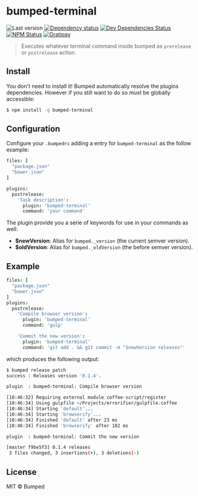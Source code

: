 # bumped-terminal

![Last version](https://img.shields.io/github/tag/bumped/bumped-terminal.svg?style=flat-square)
[![Dependency status](http://img.shields.io/david/bumped/bumped-terminal.svg?style=flat-square)](https://david-dm.org/bumped/bumped-terminal)
[![Dev Dependencies Status](http://img.shields.io/david/dev/bumped/bumped-terminal.svg?style=flat-square)](https://david-dm.org/bumped/bumped-terminal#info=devDependencies)
[![NPM Status](http://img.shields.io/npm/dm/bumped-terminal.svg?style=flat-square)](https://www.npmjs.org/package/bumped-terminal)
[![Gratipay](https://img.shields.io/gratipay/bumped.svg?style=flat-square)](https://gratipay.com/~bumped/)

> Executes whatever terminal command inside bumped as `prerelease` or `postrelease` action.

## Install

You don't need to install it! Bumped automatically resolve the plugins dependencies. However if you still want to do so must be globally accessible:

```bash
$ npm install -g bumped-terminal
```

## Configuration

Configure your `.bumpedrc` adding a entry for `bumped-terminal` as the follow example:

```cson
files: [
  "package.json"
  "bower.json"
]

plugins:
  postrelease:
    'Task description':
      plugin: 'bumped-terminal'
      command: 'your command'
```

The plugin provide you a serie of keywords for use in your commands as well:

* **$newVersion**: Alias for `bumped._version` (the current semver version).
* **$oldVersion**: Alias for `bumped._oldVersion` (the before semver version).


## Example

```cson
files: [
  "package.json"
  "bower.json"
]
plugins:
  postrelease:
    'Compile browser version':
      plugin: 'bumped-terminal'
      command: 'gulp'

    'Commit the new version':
      plugin: 'bumped-terminal'
      command: 'git add . && git commit -m "$newVersion releases"'

```

which produces the following output:

```bash
$ bumped release patch
success	: Releases version '0.1.4'.

plugin	: bumped-terminal: Compile browser version

[10:46:32] Requiring external module coffee-script/register
[10:46:34] Using gulpfile ~/Projects/errorifier/gulpfile.coffee
[10:46:34] Starting 'default'...
[10:46:34] Starting 'browserify'...
[10:46:34] Finished 'default' after 23 ms
[10:46:34] Finished 'browserify' after 182 ms

plugin	: bumped-terminal: Commit the new version

[master f9be5f3] 0.1.4 releases
 3 files changed, 3 insertions(+), 3 deletions(-)
```

## License

MIT © Bumped
